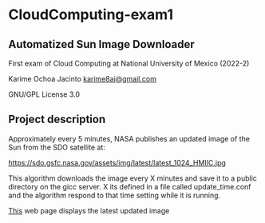 # CloudComputing-exam1
## Automatized Sun Image Downloader
First exam of Cloud Computing at National University of Mexico (2022-2)

Karime Ochoa Jacinto karime8aj@gmail.com

GNU/GPL License 3.0
## Project description
Approximately every 5 minutes, NASA publishes an updated image of the Sun from the SDO satellite at:

https://sdo.gsfc.nasa.gov/assets/img/latest/latest_1024_HMIIC.jpg

This algorithm downloads the image every X minutes and save it to a public directory on the gicc server. X its defined in a file called update_time.conf and the algorithm respond to that time setting while it is running.

[This](http://132.247.186.67/kadkam8a/index.html) web page displays the latest updated image 
